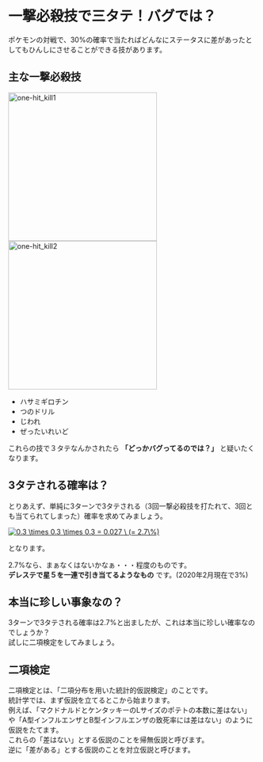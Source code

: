 # 一撃必殺技で三タテ！バグでは？

ポケモンの対戦で、30%の確率で当たればどんなにステータスに差があったとしてもひんしにさせることができる技があります。  

主な一撃必殺技
---

<img width="300" alt="one-hit_kill1" src="https://user-images.githubusercontent.com/39772824/74586461-e63fa280-502a-11ea-990f-05620ca3d264.png">

<img width="300" alt="one-hit_kill2" src="https://user-images.githubusercontent.com/39772824/74586381-3a965280-502a-11ea-80de-122b7919d1e2.png">

- ハサミギロチン
- つのドリル
- じわれ
- ぜったいれいど

これらの技で３タテなんかされたら
**「どっかバグってるのでは？」**
と疑いたくなります。  

## 3タテされる確率は？

とりあえず、単純に3ターンで3タテされる（3回一撃必殺技を打たれて、3回とも当てられてしまった）確率を求めてみましょう。  

<a href="https://www.codecogs.com/eqnedit.php?latex=0.3&space;\times&space;0.3&space;\times&space;0.3&space;=&space;0.027&space;\&space;(=&space;2.7\%)" target="_blank"><img src="https://latex.codecogs.com/gif.latex?0.3&space;\times&space;0.3&space;\times&space;0.3&space;=&space;0.027&space;\&space;(=&space;2.7\%)" title="0.3 \times 0.3 \times 0.3 = 0.027 \ (= 2.7\%)" /></a>

となります。  

2.7%なら、まぁなくはないかなぁ・・・程度のものです。  
**デレステで星５を一連で引き当てるようなもの**
です。(2020年2月現在で3%)  

## 本当に珍しい事象なの？

3ターンで3タテされる確率は2.7%と出ましたが、これは本当に珍しい確率なのでしょうか？  
試しに二項検定をしてみましょう。  

## 二項検定

二項検定とは、「二項分布を用いた統計的仮説検定」のことです。  
統計学では、まず仮説を立てるとこから始まります。  
例えば、「マクドナルドとケンタッキーのLサイズのポテトの本数に差はない」や「A型インフルエンザとB型インフルエンザの致死率には差はない」のように仮説をたてます。  
これらの「差はない」とする仮説のことを帰無仮説と呼びます。  
逆に「差がある」とする仮説のことを対立仮説と呼びます。  
